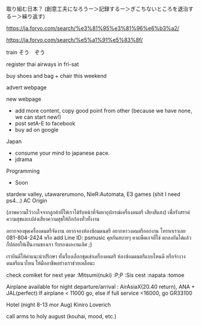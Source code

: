 取り組む日本？ (創意工夫になろうー＞記録するー＞ぎこちないところを退治するー＞繰り返す)

https://ja.forvo.com/search/%e3%81%95%e3%81%96%e6%b3%a2/

https://ja.forvo.com/search/%e5%a1%91%e5%83%8f/

train そう　ぞう

register thai airways in fri-sat

buy shoes and bag + chair this weekend

advert webpage

new webpage
- add more content, copy good point from other (because we have none, we can start new!)
- post setA-E to facebook
- buy ad on google

Japan
- consume your mind to japanese pace.
- jdrama

Programming
- Soon

stardew valley, 
utawarerumono,
NieR:Automata,
E3 games (shit I need ps4...)
AC Origin

 (ภาพความไว้วางใจจากลูกค้าที่ให้เราได้รับหน้าที่จัดหาอุปกรณ์เครื่องดนตรี เสียงสีแสง) เพื่อรังสรรค์ความสุขและเปล่งเสียงความสุขให้กึกก้องทั่วทั้งงาน
 
 อยากจองชุดเครื่องดนตรีจัดงาน อยากจองห้องซ้อมดนตรี อยากหาวงดนตรีออกงาน โทรหาเราเลย 081-804-2424 หรือ add Line ID: psmusic คุยกันสบายๆ หาแพ็คเกจที่ใช่ ตกลงกันได้แล้ว ก็ปล่อยให้เป็นงานของเรา รับรองผลงานเลิศ ;) 

เรายินดีให้คำแนะนำปรึกษา ทั้งเรื่องเลือกชุดเช่าเครื่องดนตรี ห้องซ้อมดนตรีแบบไหนดี หรือจ้างวงดนตรีแนวไหน ให้มืออาชีพอย่างเราช่วยเหลือนะ

check comiket for next year :Mitsumi(nuki) :P;P :Sis cest :napata :tomoe

Airplane available for night departure/arrival : AirAsiaX(20.40 return), ANA + JAL(perfect) 
If airplane < 11000 go, else if full service <16000, go GR33100

Hotel (night 8-13 mor Aug)
Kiniro Loverich

call arms to holy august (kouhai, mood, etc.)

